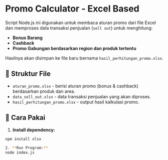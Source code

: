 # Promo Calculator - Excel Based

Script Node.js ini digunakan untuk membaca aturan promo dari file Excel dan memproses data transaksi penjualan (`sell out`) untuk menghitung:
- **Bonus Barang**
- **Cashback**
- **Promo Gabungan berdasarkan region dan produk tertentu**

Hasilnya akan disimpan ke file baru bernama `hasil_perhitungan_promo.xlsx`.

## 📁 Struktur File

- `aturan_promo.xlsx` - berisi aturan promo (bonus & cashback) berdasarkan produk dan area.
- `data_sell_out.xlsx` - data transaksi penjualan yang akan diproses.
- `hasil_perhitungan_promo.xlsx` - output hasil kalkulasi promo.

## 🚀 Cara Pakai

1. **Install dependency:**

```bash
npm install xlsx

2. **Run Program:**
node index.js
